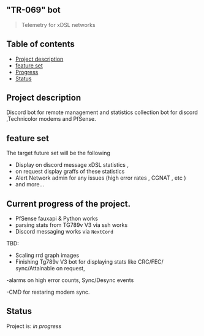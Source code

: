 ## "TR-069" bot 
>Telemetry for xDSL networks 



## Table of contents
* [Project description](#Project-description)
* [feature set ](#feature-set)
* [Progress ](#current-progress-of-the-project.)
* [Status](#Status)


## Project description 
Discord bot for remote management and statistics collection bot for discord ,Technicolor modems and PfSense.


## feature set 
The target future set will be the following 
* Display on discord message xDSL statistics , 
* on request display graffs of these statistics
* Alert Network admin for any issues (high error rates , CGNAT , etc ) 
* and more...


## Current progress of the project. 
* PfSense fauxapi & Python works 
* parsing stats from TG789v V3 via ssh works 
* Discord messaging works via `NextCord`

TBD:
* Scaling rrd graph images 
* Finishing Tg789v V3 bot for displaying stats like CRC/FEC/ sync/Attainable on request, 
 
-alarms on high error counts, Sync/Desync events

-CMD for restaring modem sync.



## Status
Project is: _in progress_
